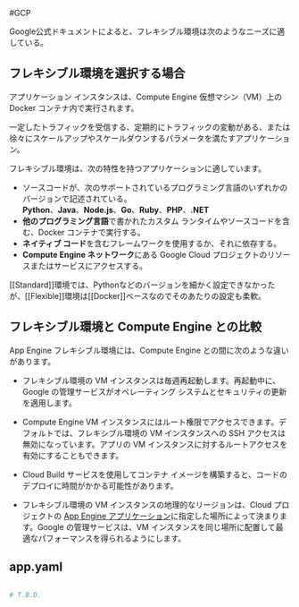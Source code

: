 #GCP 

Google公式ドキュメントによると、フレキシブル環境は次のようなニーズに適している。

## フレキシブル環境を選択する場合

アプリケーション インスタンスは、Compute Engine 仮想マシン（VM）上の Docker コンテナ内で実行されます。

一定したトラフィックを受信する、定期的にトラフィックの変動がある、または徐々にスケールアップやスケールダウンするパラメータを満たすアプリケーション。

フレキシブル環境は、次の特性を持つアプリケーションに適しています。

-   ソースコードが、次のサポートされているプログラミング言語のいずれかのバージョンで記述されている。  
    **Python**、**Java**、**Node.js**、**Go**、**Ruby**、**PHP**、**.NET**
-   **他のプログラミング言語**で書かれたカスタム ランタイムやソースコードを含む、Docker コンテナで実行する。
-   **ネイティブ コード**を含むフレームワークを使用するか、それに依存する。
-   **Compute Engine ネットワーク**にある Google Cloud プロジェクトのリソースまたはサービスにアクセスする。

[[Standard]]環境では、Pythonなどのバージョンを細かく設定できなかったが、[[Flexible]]環境は[[Docker]]ベースなのでそのあたりの設定も柔軟。

## フレキシブル環境と Compute Engine との比較

App Engine フレキシブル環境には、Compute Engine との間に次のような違いがあります。

-   フレキシブル環境の VM インスタンスは毎週再起動します。再起動中に、Google の管理サービスがオペレーティング システムとセキュリティの更新を適用します。
    
-   Compute Engine VM インスタンスにはルート権限でアクセスできます。デフォルトでは、フレキシブル環境の VM インスタンスへの SSH アクセスは無効になっています。アプリの VM インスタンスに対するルートアクセスを有効にすることもできます。
    
-   Cloud Build サービスを使用してコンテナ イメージを構築すると、コードのデプロイに時間がかかる可能性があります。
    
-   フレキシブル環境の VM インスタンスの地理的なリージョンは、Cloud プロジェクトの [App Engine アプリケーション](https://cloud.google.com/appengine/docs/locations?hl=ja)に指定した場所によって決まります。Google の管理サービスは、VM インスタンスを同じ場所に配置して最適なパフォーマンスを得られるようにします。

## app.yaml

```yaml:app.yaml

# T.B.D.

```